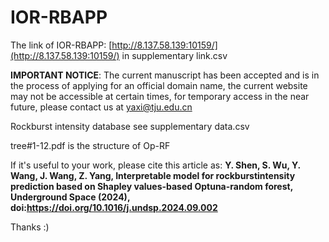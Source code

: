 # IOR-RBAPP
The link of IOR-RBAPP: [http://8.137.58.139:10159/](http://8.137.58.139:10159/) in supplementary link.csv 

**IMPORTANT NOTICE**: The current manuscript has been accepted and is in the process of applying for an official domain name, the current website may not be accessible at certain times, for temporary access in the near future, please contact us at yaxi@tju.edu.cn

Rockburst intensity database see supplementary data.csv

tree#1-12.pdf is the structure of Op-RF

If it's useful to your work, please cite this article as: **Y. Shen, S. Wu, Y. Wang, J. Wang, Z. Yang, Interpretable model for rockburstintensity prediction based on Shapley values-based Optuna-random forest, Underground Space (2024), doi:https://doi.org/10.1016/j.undsp.2024.09.002**

Thanks :)
